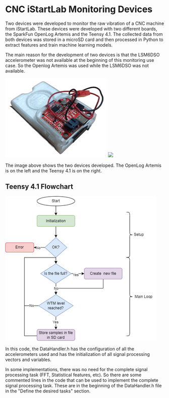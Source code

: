 # CNC iStartLab Monitoring Devices

Two devices were developed to monitor the raw vibration of a CNC machine from iStartLab. These devices were developed with two different boards, the SparkFun OpenLog Artemis and the Teensy 4.1. The collected data from both devices was stored in a microSD card and then processed in Python to extract features and train machine learning models.

The main reason for the development of two devices is that the LSM6DSO accelerometer was not available at the beginning of this monitoring use case. So the Openlog Artemis was used while the LSM6DSO was not available.

<p float="left">
  <img src="../Figures/CNCiStartLab/ArtemisLogger.png" height="250" />
  <img src="../Figures/CNCiStartLab/Teensy41.png" height="250" />
</p>

The image above shows the two devices developed. The OpenLog Artemis is on the left and the Teensy 4.1 is on the right.

## Teensy 4.1 Flowchart

![Devices_flowchart](../Figures/CNCiStartLab/DevicesFlowchart.png)

In this code, the DataHandler.h has the configuration of all the accelerometers used and has the initialization of all signal processing vectors and variables.

In some implementations, there was no need for the complete signal processing task (FFT, Statistical features, etc). So there are some commented lines in the code that can be used to implement the complete signal processing task. These are in the beginning of the DataHandler.h file in the "Define the desired tasks" section.
